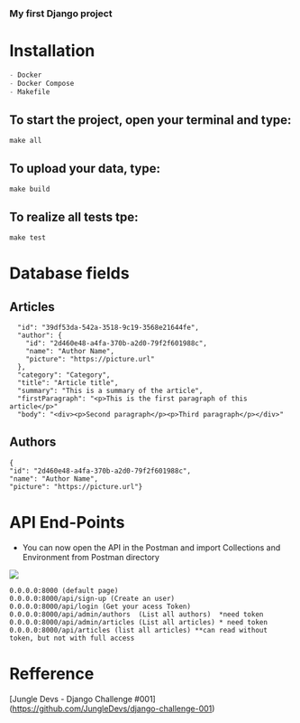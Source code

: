 ### My first Django project


# Installation


```python
- Docker
- Docker Compose
- Makefile
```

## To start the project, open your terminal and type:

```
make all
```

## To upload your data, type:

```
make build
```


## To realize all tests tpe:

```
make test
```


# Database fields

## Articles

    
      "id": "39df53da-542a-3518-9c19-3568e21644fe",
      "author": {
        "id": "2d460e48-a4fa-370b-a2d0-79f2f601988c",
        "name": "Author Name",
        "picture": "https://picture.url"
      },
      "category": "Category",
      "title": "Article title",
      "summary": "This is a summary of the article",
      "firstParagraph": "<p>This is the first paragraph of this article</p>"
      "body": "<div><p>Second paragraph</p><p>Third paragraph</p></div>" 

## Authors

    {
    "id": "2d460e48-a4fa-370b-a2d0-79f2f601988c",
    "name": "Author Name",
    "picture": "https://picture.url"}


# API End-Points

- You can now open the API in the Postman and import Collections and Environment from Postman directory

<img src='https://user-images.githubusercontent.com/105290851/169929406-6b3b47a2-7297-4404-abc9-151bb112af41.png'>


    0.0.0.0:8000 (default page)
    0.0.0.0:8000/api/sign-up (Create an user)
    0.0.0.0:8000/api/login (Get your acess Token)
    0.0.0.0:8000/api/admin/authors  (List all authors)  *need token
    0.0.0.0:8000/api/admin/articles (List all articles) * need token
    0.0.0.0:8000/api/articles (list all articles) **can read without token, but not with full access
    
    
# Refference

[Jungle Devs - Django Challenge #001] (https://github.com/JungleDevs/django-challenge-001)
